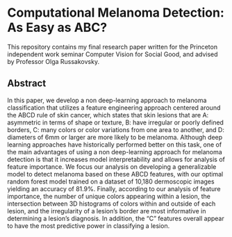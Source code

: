 # Computational Melanoma Detection: As Easy as ABC?
This repository contains my final research paper written for the Princeton independent work seminar Computer Vision for Social Good, and advised by Professor Olga Russakovsky. 

## Abstract
In this paper, we develop a non deep-learning approach to melanoma classification that utilizes a feature engineering approach centered around the ABCD rule of skin cancer, which states that skin lesions that are A: asymmetric in terms of shape or texture, B: have irregular or poorly defined borders, C: many colors or color variations from one area to another, and D: diameters of 6mm or larger are more likely to be melanoma. Although deep learning approaches have historically performed better on this task, one of the main advantages of using a non deep-learning approach for melanoma detection is that it increases model interpretability and allows for analysis of feature importance. We focus our analysis on developing a generalizable model to detect melanoma based on these ABCD features, with our optimal random forest model trained on a dataset of 10,180 dermoscopic images yielding an accuracy of 81.9%. Finally, according to our analysis of feature importance, the number of unique colors appearing within a lesion, the intersection between 3D histograms of colors within and outside of each lesion, and the irregularity of a lesion’s border are most informative in determining a lesion’s diagnosis. In addition, the “C” features overall appear to have the most predictive power in classifying a lesion.
